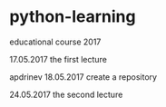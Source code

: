 # python-learning
educational course 2017

17.05.2017 the first lecture

apdrinev
18.05.2017 create a repository

24.05.2017 the second lecture
